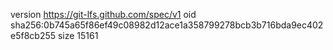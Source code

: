 version https://git-lfs.github.com/spec/v1
oid sha256:0b745a65f86ef49c08982d12ace1a358799278bcb3b716bda9ec402e5f8cb255
size 15161

